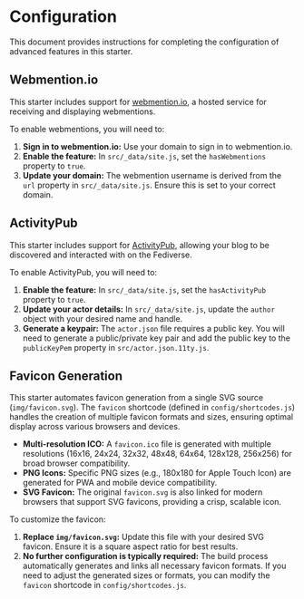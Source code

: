 # Configuration

This document provides instructions for completing the configuration of advanced features in this starter.

## Webmention.io

This starter includes support for [webmention.io](https://webmention.io), a hosted service for receiving and displaying webmentions.

To enable webmentions, you will need to:

1.  **Sign in to webmention.io:** Use your domain to sign in to webmention.io.
2.  **Enable the feature:** In `src/_data/site.js`, set the `hasWebmentions` property to `true`.
3.  **Update your domain:** The webmention username is derived from the `url` property in `src/_data/site.js`. Ensure this is set to your correct domain.

## ActivityPub

This starter includes support for [ActivityPub](https://www.w3.org/TR/activitypub/), allowing your blog to be discovered and interacted with on the Fediverse.

To enable ActivityPub, you will need to:

1.  **Enable the feature:** In `src/_data/site.js`, set the `hasActivityPub` property to `true`.
2.  **Update your actor details:** In `src/_data/site.js`, update the `author` object with your desired name and handle.
3.  **Generate a keypair:** The `actor.json` file requires a public key. You will need to generate a public/private key pair and add the public key to the `publicKeyPem` property in `src/actor.json.11ty.js`.

## Favicon Generation

This starter automates favicon generation from a single SVG source (`img/favicon.svg`). The `favicon` shortcode (defined in `config/shortcodes.js`) handles the creation of multiple favicon formats and sizes, ensuring optimal display across various browsers and devices.

- **Multi-resolution ICO:** A `favicon.ico` file is generated with multiple resolutions (16x16, 24x24, 32x32, 48x48, 64x64, 128x128, 256x256) for broad browser compatibility.
- **PNG Icons:** Specific PNG sizes (e.g., 180x180 for Apple Touch Icon) are generated for PWA and mobile device compatibility.
- **SVG Favicon:** The original `favicon.svg` is also linked for modern browsers that support SVG favicons, providing a crisp, scalable icon.

To customize the favicon:

1.  **Replace `img/favicon.svg`:** Update this file with your desired SVG favicon. Ensure it is a square aspect ratio for best results.
2.  **No further configuration is typically required:** The build process automatically generates and links all necessary favicon formats. If you need to adjust the generated sizes or formats, you can modify the `favicon` shortcode in `config/shortcodes.js`.
